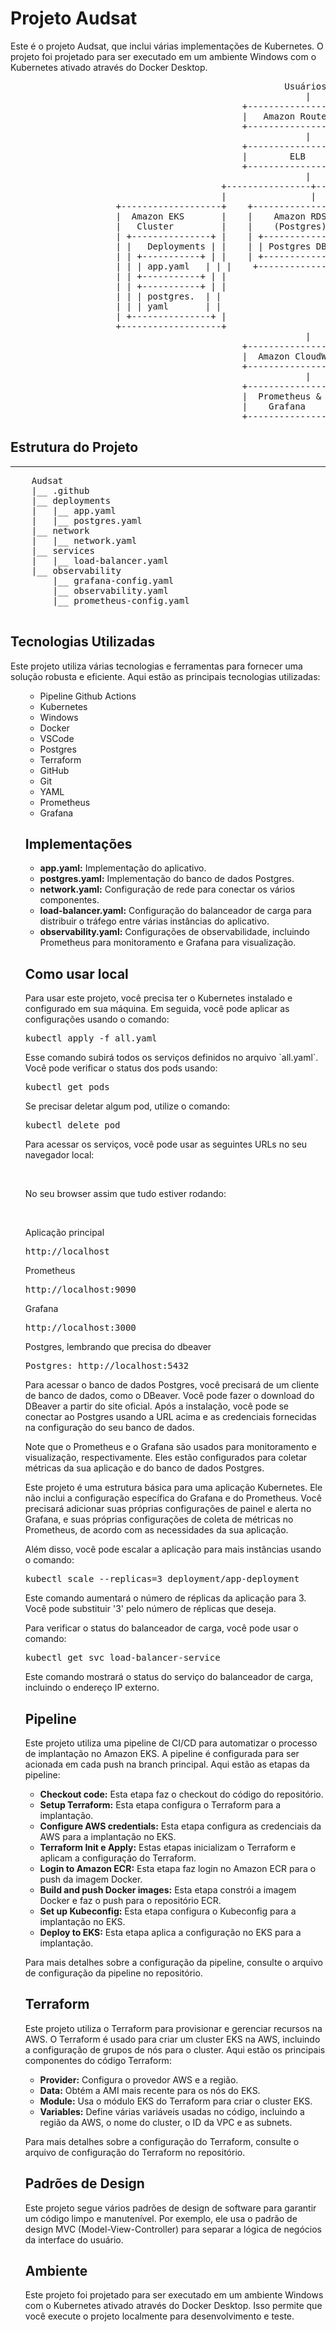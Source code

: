 <!DOCTYPE html>
<html>
<body>
    <h1>Projeto Audsat</h1>
    <p>Este é o projeto Audsat, que inclui várias implementações de Kubernetes. O projeto foi projetado para ser executado em um ambiente Windows com o Kubernetes ativado através do Docker Desktop.</p>

<pre>
                                                    Usuários
                                                        |
                                            +-------------------+
                                            |   Amazon Route 53  |
                                            +-------------------+
                                                        |
                                            +-------------------+
                                            |        ELB        |
                                            +-------------------+
                                                        |
                                        +----------------+----------------+
                                        |                |                |
                    +-------------------+    +--------------------+   +--------------------+
                    |  Amazon EKS       |    |    Amazon RDS      |   |    Observability   |
                    |   Cluster         |    |    (Postgres)      |   |   (Prometheus,     |
                    | +---------------+ |    | +---------------+  |   |    Grafana)        |
                    | |   Deployments | |    | | Postgres DB    |  |   | +---------------+ |
                    | | +-----------+ | |    | +---------------+  |   | | Prometheus     | |
                    | | | app.yaml   | | |    +-------------------+   | +---------------+ |
                    | | +-----------+ | |                             | +---------------+ |
                    | | +-----------+ | |                             | | Grafana        | |
                    | | | postgres.  | |                             | +---------------+ |
                    | | | yaml       | |                             +--------------------+
                    | +---------------+ |
                    +-------------------+
                                                        |
                                            +-------------------+
                                            |  Amazon CloudWatch |
                                            +-------------------+
                                                        |
                                            +-------------------+
                                            |  Prometheus &      |
                                            |    Grafana         |
                                            +-------------------+
</pre>


<h2>Estrutura do Projeto</h2>
    <hr>
    <pre>
    Audsat
    |__ .github
    |__ deployments
    |   |__ app.yaml
    |   |__ postgres.yaml
    |__ network
    |   |__ network.yaml
    |__ services
    |   |__ load-balancer.yaml
    |__ observability
        |__ grafana-config.yaml
        |__ observability.yaml
        |__ prometheus-config.yaml
    </pre>

<h2>Tecnologias Utilizadas</h2>
<p>Este projeto utiliza várias tecnologias e ferramentas para fornecer uma solução robusta e eficiente. Aqui estão as principais tecnologias utilizadas:</p>
<ul>
<ul>
    <li>Pipeline Github Actions</li>
    <li>Kubernetes</li>
    <li>Windows</li>
    <li>Docker</li>
    <li>VSCode</li>
    <li>Postgres</li>
    <li>Terraform</li>
    <li>GitHub</li>
    <li>Git</li>
    <li>YAML</li>
    <li>Prometheus</li>
    <li>Grafana</li>
</ul>


<h2>Implementações</h2>
    <ul>
        <li><strong>app.yaml:</strong> Implementação do aplicativo.</li>
        <li><strong>postgres.yaml:</strong> Implementação do banco de dados Postgres.</li>
        <li><strong>network.yaml:</strong> Configuração de rede para conectar os vários componentes.</li>
        <li><strong>load-balancer.yaml:</strong> Configuração do balanceador de carga para distribuir o tráfego entre várias instâncias do aplicativo.</li>
        <li><strong>observability.yaml:</strong> Configurações de observabilidade, incluindo Prometheus para monitoramento e Grafana para visualização.</li>
    </ul>

<h2>Como usar local</h2>
<p>Para usar este projeto, você precisa ter o Kubernetes instalado e configurado em sua máquina. Em seguida, você pode aplicar as configurações usando o comando:</p>
<pre>kubectl apply -f all.yaml</pre>
<p>Esse comando subirá todos os serviços definidos no arquivo `all.yaml`. Você pode verificar o status dos pods usando:</p>
<pre>kubectl get pods</pre>
<p>Se precisar deletar algum pod, utilize o comando:</p>
<pre>kubectl delete pod <nome-do-pod></pre>
<p>Para acessar os serviços, você pode usar as seguintes URLs no seu navegador local:</p>
<br>
<p>No seu browser assim que tudo estiver rodando:</p>
<br>
<p>Aplicação principal</p>
<pre>http://localhost</pre>
<p>Prometheus</p>
<pre>http://localhost:9090</pre>
<p>Grafana</p>
<pre>http://localhost:3000</pre>
<p>Postgres, lembrando que precisa do dbeaver</p>
<pre>Postgres: http://localhost:5432</pre>

<p>Para acessar o banco de dados Postgres, você precisará de um cliente de banco de dados, como o DBeaver. Você pode fazer o download do DBeaver a partir do site oficial. Após a instalação, você pode se conectar ao Postgres usando a URL acima e as credenciais fornecidas na configuração do seu banco de dados.</p>

<p>Note que o Prometheus e o Grafana são usados para monitoramento e visualização, respectivamente. Eles estão configurados para coletar métricas da sua aplicação e do banco de dados Postgres.</p>
<p>Este projeto é uma estrutura básica para uma aplicação Kubernetes. Ele não inclui a configuração específica do Grafana e do Prometheus. Você precisará adicionar suas próprias configurações de painel e alerta no Grafana, e suas próprias configurações de coleta de métricas no Prometheus, de acordo com as necessidades da sua aplicação.</p>
<p>Além disso, você pode escalar a aplicação para mais instâncias usando o comando:</p>
<pre>kubectl scale --replicas=3 deployment/app-deployment</pre>
<p>Este comando aumentará o número de réplicas da aplicação para 3. Você pode substituir '3' pelo número de réplicas que deseja.</p>
<p>Para verificar o status do balanceador de carga, você pode usar o comando:</p>
<pre>kubectl get svc load-balancer-service</pre>
<p>Este comando mostrará o status do serviço do balanceador de carga, incluindo o endereço IP externo.</p>

<h2>Pipeline</h2>
<p>Este projeto utiliza uma pipeline de CI/CD para automatizar o processo de implantação no Amazon EKS. A pipeline é configurada para ser acionada em cada push na branch principal. Aqui estão as etapas da pipeline:</p>

<ul>
    <li><strong>Checkout code:</strong> Esta etapa faz o checkout do código do repositório.</li>
    <li><strong>Setup Terraform:</strong> Esta etapa configura o Terraform para a implantação.</li>
    <li><strong>Configure AWS credentials:</strong> Esta etapa configura as credenciais da AWS para a implantação no EKS.</li>
    <li><strong>Terraform Init e Apply:</strong> Estas etapas inicializam o Terraform e aplicam a configuração do Terraform.</li>
    <li><strong>Login to Amazon ECR:</strong> Esta etapa faz login no Amazon ECR para o push da imagem Docker.</li>
    <li><strong>Build and push Docker images:</strong> Esta etapa constrói a imagem Docker e faz o push para o repositório ECR.</li>
    <li><strong>Set up Kubeconfig:</strong> Esta etapa configura o Kubeconfig para a implantação no EKS.</li>
    <li><strong>Deploy to EKS:</strong> Esta etapa aplica a configuração no EKS para a implantação.</li>
</ul>

<p>Para mais detalhes sobre a configuração da pipeline, consulte o arquivo de configuração da pipeline no repositório.</p>

<h2>Terraform</h2>
<p>Este projeto utiliza o Terraform para provisionar e gerenciar recursos na AWS. O Terraform é usado para criar um cluster EKS na AWS, incluindo a configuração de grupos de nós para o cluster. Aqui estão os principais componentes do código Terraform:</p>

<ul>
    <li><strong>Provider:</strong> Configura o provedor AWS e a região.</li>
    <li><strong>Data:</strong> Obtém a AMI mais recente para os nós do EKS.</li>
    <li><strong>Module:</strong> Usa o módulo EKS do Terraform para criar o cluster EKS.</li>
    <li><strong>Variables:</strong> Define várias variáveis usadas no código, incluindo a região da AWS, o nome do cluster, o ID da VPC e as subnets.</li>
</ul>

<p>Para mais detalhes sobre a configuração do Terraform, consulte o arquivo de configuração do Terraform no repositório.</p>

<h2>Padrões de Design</h2>
    <p>Este projeto segue vários padrões de design de software para garantir um código limpo e manutenível. Por exemplo, ele usa o padrão de design MVC (Model-View-Controller) para separar a lógica de negócios da interface do usuário.</p>

<h2>Ambiente</h2>
    <p>Este projeto foi projetado para ser executado em um ambiente Windows com o Kubernetes ativado através do Docker Desktop. Isso permite que você execute o projeto localmente para desenvolvimento e teste.</p>

</body>
</html>
